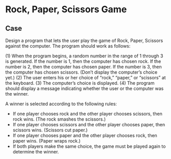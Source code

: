 # Rock, Paper, Scissors Game

## Case

Design a program that lets the user play the game of Rock, Paper, Scissors against the computer. The program should work as follows:

(1) When the program begins, a random number in the range of 1 through 3 is generated. If the number is 1, then the computer has chosen rock. If the number is 2, then the computer has chosen paper. If the number is 3, then the computer has chosen scissors. (Don’t display the computer’s choice yet.)
(2) The user enters his or her choice of “rock,” “paper,” or “scissors” at the keyboard.
(3) The computer’s choice is displayed.
(4) The program should display a message indicating whether the user or the computer was the winner.

A winner is selected according to the following rules:

- If one player chooses rock and the other player chooses scissors, then rock wins. (The rock smashes the scissors.)
- If one player chooses scissors and the other player chooses paper, then scissors wins. (Scissors cut paper.)
- If one player chooses paper and the other player chooses rock, then paper wins. (Paper wraps rock.)
- If both players make the same choice, the game must be played again to determine the winner.
